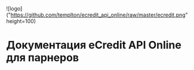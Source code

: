 ![logo]("https://github.com/templton/ecredit_api_online/raw/master/ecredit.png" height=100)
# Документация eCredit API Online для парнеров

